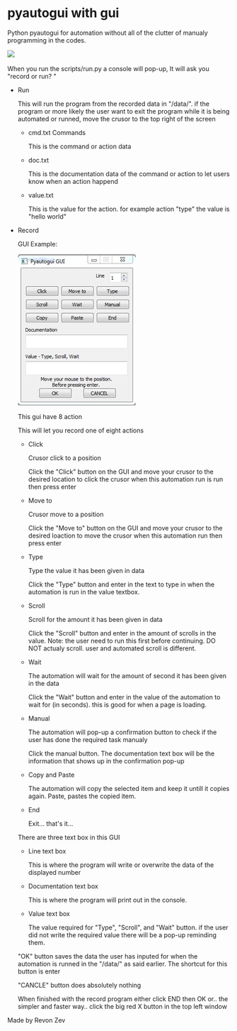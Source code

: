 # pyautogui with gui

Python pyautogui for automation without all of the clutter of manualy programming in the codes.

![](https://www.python.org/static/community_logos/python-powered-w-200x80.png)

When you run the scripts/run.py a console will pop-up, It will ask you "record or run? "
- Run

  This will run the program from the recorded data in "/data/". if the program or more likely the user want to exit the program while it is being automated or runned, move the crusor to the top right of the screen
  - cmd.txt Commands
    
    This is the command or action data
  - doc.txt
    
    This is the documentation data of the command or action to let users know when an action happend
  - value.txt
    
    This is the value for the action. for example action "type" the value is "hello world"
- Record

  GUI Example:

  ![](img/record-gui.jpg)

  This gui have 8 action

  This will let you record one of eight actions
  - Click

    Crusor click to a position
    
    Click the "Click" button on the GUI and move your crusor to the desired location to click the crusor when this automation run is run then press enter
  - Move to

    Crusor move to a position

    Click the "Move to" button on the GUI and move your crusor to the desired loaction to move the crusor when this automation run then press enter
  - Type

    Type the value it has been given in data

    Click the "Type" button and enter in the text to type in when the automation is run in the value textbox.
  - Scroll

    Scroll for the amount it has been given in data

    Click the "Scroll" button and enter in the amount of scrolls in the value. Note: the user need to run this first before continuing. DO NOT actualy scroll. user and automated scroll is different.
  - Wait
 
    The automation will wait for the amount of second it has been given in the data

    Click the "Wait" button and enter in the value of the automation to wait for (in seconds). this is good for when a page is loading.
  - Manual

    The automation will pop-up a confirmation button to check if the user has done the required task manualy

    Click the manual button. The documentation text box will be the information that shows up in the confirmation pop-up
  - Copy and Paste
    
    The automation will copy the selected item and keep it untill it copies again. Paste, pastes the copied item.
  - End
    
    Exit... that's it...

  There are three text box in this GUI
  - Line text box
    
    This is where the program will write or overwrite the data of the displayed number
  - Documentation text box

    This is where the program will print out in the console.
  - Value text box
    
    The value required for "Type", "Scroll", and "Wait" button. if the user did not write the required value there will be a pop-up reminding them.
  
  "OK" button saves the data the user has inputed for when the automation is runned in the "/data/" as said earlier. The shortcut for this button is enter
  
  "CANCLE" button does absolutely nothing

  When finished with the record program either click END then OK or.. the simpler and faster way.. click the big red X button in the top left window

Made by Revon Zev